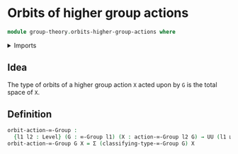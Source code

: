 # Orbits of higher group actions

```agda
module group-theory.orbits-higher-group-actions where
```

<details><summary>Imports</summary>

```agda
open import foundation.dependent-pair-types
open import foundation.universe-levels
open import group-theory.higher-group-actions
open import group-theory.higher-groups
```

</details>

## Idea

The type of orbits of a higher group action `X` acted upon by `G` is the total space of `X`.

## Definition

```agda
orbit-action-∞-Group :
  {l1 l2 : Level} (G : ∞-Group l1) (X : action-∞-Group l2 G) → UU (l1 ⊔ l2)
orbit-action-∞-Group G X = Σ (classifying-type-∞-Group G) X
```
